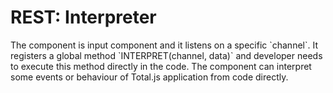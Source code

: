 # REST: Interpreter

The component is input component and it listens on a specific \`channel\`. It registers a global method \`INTERPRET(channel, data)\` and developer needs to execute this method directly in the code. The component can interpret some events or behaviour of Total.js application from code directly.